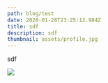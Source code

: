 ```yaml
---
path: blog/test
date: 2020-01-28T23:25:12.984Z
title: sdf
description: sdf
thumbnail: assets/profile.jpg
---
```

sdf

![](/assets/profile.jpg)

